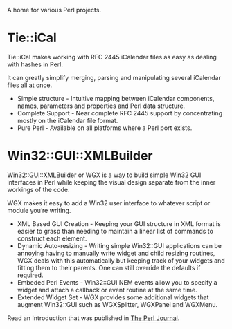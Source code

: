 A home for various Perl projects.

# Tie::iCal #

Tie::iCal makes working with RFC 2445 iCalendar files as easy as dealing with hashes in Perl.

It can greatly simplify merging, parsing and manipulating several iCalendar files all at once.

  * Simple structure - Intuitive mapping between iCalendar components, names, parameters and properties and Perl data structure.
  * Complete Support - Near complete RFC 2445 support by concentrating mostly on the iCalendar file format.
  * Pure Perl - Available on all platforms where a Perl port exists.

# Win32::GUI::XMLBuilder #

Win32::GUI::XMLBuilder or WGX is a way to build simple Win32 GUI interfaces in Perl while keeping the visual design separate from the inner workings of the code.

WGX makes it easy to add a Win32 user interface to whatever script or module you’re writing.

  * XML Based GUI Creation - Keeping your GUI structure in XML format is easier to grasp than needing to maintain a linear list of commands to construct each element.
  * Dynamic Auto-resizing - Writing simple Win32::GUI applications can be annoying having to manually write widget and child resizing routines, WGX deals with this automatically but keeping track of your widgets and fitting them to their parents. One can still override the defaults if required.
  * Embeded Perl Events - Win32::GUI NEM events allow you to specify a widget and attach a callback or event routine at the same time.
  * Extended Widget Set - WGX provides some additional widgets that augment Win32::GUI such as WGXSplitter, WGXPanel and WGXMenu.

Read an Introduction that was published in [The Perl Journal](TpjWin32GuiXmlBuilder.md).